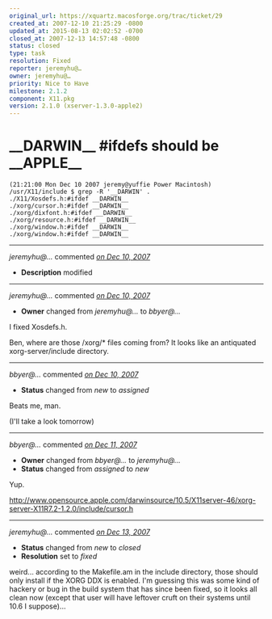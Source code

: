 ```yaml
---
original_url: https://xquartz.macosforge.org/trac/ticket/29
created_at: 2007-12-10 21:25:29 -0800
updated_at: 2015-08-13 02:02:52 -0700
closed_at: 2007-12-13 14:57:48 -0800
status: closed
type: task
resolution: Fixed
reporter: jeremyhu@…
owner: jeremyhu@…
priority: Nice to Have
milestone: 2.1.2
component: X11.pkg
version: 2.1.0 (xserver-1.3.0-apple2)
---
```


\_\_DARWIN\_\_ \#ifdefs should be \_\_APPLE\_\_
===============================================


    (21:21:00 Mon Dec 10 2007 jeremy@yuffie Power Macintosh)
    /usr/X11/include $ grep -R '__DARWIN' .
    ./X11/Xosdefs.h:#ifdef __DARWIN__
    ./xorg/cursor.h:#ifdef __DARWIN__
    ./xorg/dixfont.h:#ifdef __DARWIN__
    ./xorg/resource.h:#ifdef __DARWIN__
    ./xorg/window.h:#ifdef __DARWIN__
    ./xorg/window.h:#ifdef __DARWIN__


---

*jeremyhu@…* commented *[on Dec 10, 2007](https://xquartz.macosforge.org/trac/ticket/29#comment:1 "December 10, 2007 at 9:25 PM PST")*

-   **Description** modified



---

*jeremyhu@…* commented *[on Dec 10, 2007](https://xquartz.macosforge.org/trac/ticket/29#comment:2 "December 10, 2007 at 9:37 PM PST")*

-   **Owner** changed from *jeremyhu@…* to *bbyer@…*

I fixed Xosdefs.h.

Ben, where are those /xorg/\* files coming from? It looks like an antiquated xorg-server/include directory.



---

*bbyer@…* commented *[on Dec 10, 2007](https://xquartz.macosforge.org/trac/ticket/29#comment:3 "December 10, 2007 at 10:16 PM PST")*

-   **Status** changed from *new* to *assigned*

Beats me, man.

(I'll take a look tomorrow)



---

*bbyer@…* commented *[on Dec 11, 2007](https://xquartz.macosforge.org/trac/ticket/29#comment:4 "December 11, 2007 at 4:35 PM PST")*

-   **Owner** changed from *bbyer@…* to *jeremyhu@…*
-   **Status** changed from *assigned* to *new*

Yup.

<http://www.opensource.apple.com/darwinsource/10.5/X11server-46/xorg-server-X11R7.2-1.2.0/include/cursor.h>



---

*jeremyhu@…* commented *[on Dec 13, 2007](https://xquartz.macosforge.org/trac/ticket/29#comment:5 "December 13, 2007 at 2:57 PM PST")*

-   **Status** changed from *new* to *closed*
-   **Resolution** set to *fixed*

weird... according to the Makefile.am in the include directory, those should only install if the XORG DDX is enabled. I'm guessing this was some kind of hackery or bug in the build system that has since been fixed, so it looks all clean now (except that user will have leftover cruft on their systems until 10.6 I suppose)...




